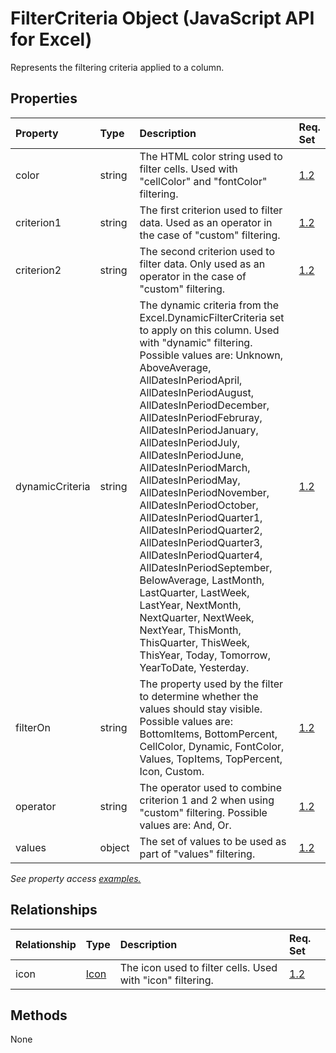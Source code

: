 # FilterCriteria Object (JavaScript API for Excel)

Represents the filtering criteria applied to a column.

## Properties

| Property	   | Type	|Description| Req. Set|
|:---------------|:--------|:----------|:----|
|color|string|The HTML color string used to filter cells. Used with "cellColor" and "fontColor" filtering.|[1.2](../requirement-sets/excel-api-requirement-sets.md)|
|criterion1|string|The first criterion used to filter data. Used as an operator in the case of "custom" filtering.|[1.2](../requirement-sets/excel-api-requirement-sets.md)|
|criterion2|string|The second criterion used to filter data. Only used as an operator in the case of "custom" filtering.|[1.2](../requirement-sets/excel-api-requirement-sets.md)|
|dynamicCriteria|string|The dynamic criteria from the Excel.DynamicFilterCriteria set to apply on this column. Used with "dynamic" filtering. Possible values are: Unknown, AboveAverage, AllDatesInPeriodApril, AllDatesInPeriodAugust, AllDatesInPeriodDecember, AllDatesInPeriodFebruray, AllDatesInPeriodJanuary, AllDatesInPeriodJuly, AllDatesInPeriodJune, AllDatesInPeriodMarch, AllDatesInPeriodMay, AllDatesInPeriodNovember, AllDatesInPeriodOctober, AllDatesInPeriodQuarter1, AllDatesInPeriodQuarter2, AllDatesInPeriodQuarter3, AllDatesInPeriodQuarter4, AllDatesInPeriodSeptember, BelowAverage, LastMonth, LastQuarter, LastWeek, LastYear, NextMonth, NextQuarter, NextWeek, NextYear, ThisMonth, ThisQuarter, ThisWeek, ThisYear, Today, Tomorrow, YearToDate, Yesterday.|[1.2](../requirement-sets/excel-api-requirement-sets.md)|
|filterOn|string|The property used by the filter to determine whether the values should stay visible. Possible values are: BottomItems, BottomPercent, CellColor, Dynamic, FontColor, Values, TopItems, TopPercent, Icon, Custom.|[1.2](../requirement-sets/excel-api-requirement-sets.md)|
|operator|string|The operator used to combine criterion 1 and 2 when using "custom" filtering. Possible values are: And, Or.|[1.2](../requirement-sets/excel-api-requirement-sets.md)|
|values|object|The set of values to be used as part of "values" filtering.|[1.2](../requirement-sets/excel-api-requirement-sets.md)|

_See property access [examples.](#property-access-examples)_

## Relationships
| Relationship | Type	|Description| Req. Set|
|:---------------|:--------|:----------|:----|
|icon|[Icon](icon.md)|The icon used to filter cells. Used with "icon" filtering.|[1.2](../requirement-sets/excel-api-requirement-sets.md)|

## Methods
None

